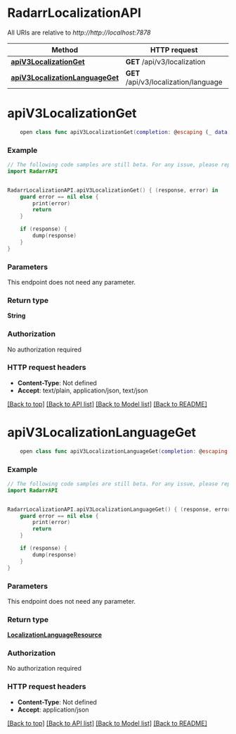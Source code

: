 # RadarrLocalizationAPI

All URIs are relative to *http://http://localhost:7878*

Method | HTTP request | Description
------------- | ------------- | -------------
[**apiV3LocalizationGet**](RadarrLocalizationAPI.md#apiv3localizationget) | **GET** /api/v3/localization | 
[**apiV3LocalizationLanguageGet**](RadarrLocalizationAPI.md#apiv3localizationlanguageget) | **GET** /api/v3/localization/language | 


# **apiV3LocalizationGet**
```swift
    open class func apiV3LocalizationGet(completion: @escaping (_ data: String?, _ error: Error?) -> Void)
```



### Example
```swift
// The following code samples are still beta. For any issue, please report via http://github.com/OpenAPITools/openapi-generator/issues/new
import RadarrAPI


RadarrLocalizationAPI.apiV3LocalizationGet() { (response, error) in
    guard error == nil else {
        print(error)
        return
    }

    if (response) {
        dump(response)
    }
}
```

### Parameters
This endpoint does not need any parameter.

### Return type

**String**

### Authorization

No authorization required

### HTTP request headers

 - **Content-Type**: Not defined
 - **Accept**: text/plain, application/json, text/json

[[Back to top]](#) [[Back to API list]](../README.md#documentation-for-api-endpoints) [[Back to Model list]](../README.md#documentation-for-models) [[Back to README]](../README.md)

# **apiV3LocalizationLanguageGet**
```swift
    open class func apiV3LocalizationLanguageGet(completion: @escaping (_ data: LocalizationLanguageResource?, _ error: Error?) -> Void)
```



### Example
```swift
// The following code samples are still beta. For any issue, please report via http://github.com/OpenAPITools/openapi-generator/issues/new
import RadarrAPI


RadarrLocalizationAPI.apiV3LocalizationLanguageGet() { (response, error) in
    guard error == nil else {
        print(error)
        return
    }

    if (response) {
        dump(response)
    }
}
```

### Parameters
This endpoint does not need any parameter.

### Return type

[**LocalizationLanguageResource**](LocalizationLanguageResource.md)

### Authorization

No authorization required

### HTTP request headers

 - **Content-Type**: Not defined
 - **Accept**: application/json

[[Back to top]](#) [[Back to API list]](../README.md#documentation-for-api-endpoints) [[Back to Model list]](../README.md#documentation-for-models) [[Back to README]](../README.md)

